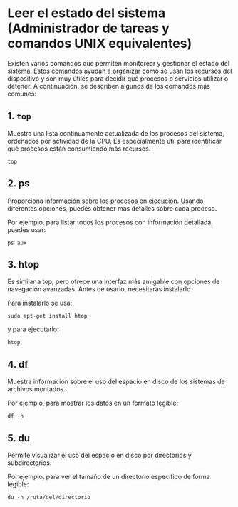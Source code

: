 # Leer el estado del sistema (Administrador de tareas y comandos UNIX equivalentes)

Existen varios comandos que permiten monitorear y gestionar el estado del sistema. Estos comandos ayudan a organizar cómo se usan los recursos del dispositivo y son muy útiles para decidir qué procesos o servicios utilizar o detener. A continuación, se describen algunos de los comandos más comunes:

## 1. `top`
Muestra una lista continuamente actualizada de los procesos del sistema, ordenados por actividad de la CPU. Es especialmente útil para identificar qué procesos están consumiendo más recursos.

````
top
````
## 2. ps
Proporciona información sobre los procesos en ejecución. Usando diferentes opciones, puedes obtener más detalles sobre cada proceso.

Por ejemplo, para listar todos los procesos con información detallada, puedes usar:
````
ps aux
````
## 3. htop
Es similar a top, pero ofrece una interfaz más amigable con opciones de navegación avanzadas. Antes de usarlo, necesitarás instalarlo.

Para instalarlo se usa:
````
sudo apt-get install htop
````
y para ejecutarlo:
````
htop
````
## 4. df
Muestra información sobre el uso del espacio en disco de los sistemas de archivos montados.

Por ejemplo, para mostrar los datos en un formato legible:
````
df -h
````
## 5. du
Permite visualizar el uso del espacio en disco por directorios y subdirectorios.

Por ejemplo, para ver el tamaño de un directorio específico de forma legible:
````
du -h /ruta/del/directorio
````

